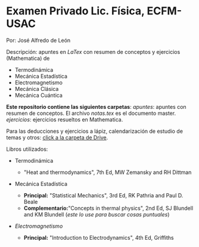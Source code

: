 # Examen Privado Lic. Física, ECFM-USAC
Por: José Alfredo de León 

Descripción: apuntes en _LaTex_ con resumen de conceptos 
y ejercicios (Mathematica) de 
- Termodinámica
- Mecánica Estadística
- Electromagnetismo
- Mecánica Clásica
- Mecánica Cuántica

__Este repositorio contiene las siguientes carpetas__:
_apuntes_: apuntes con resumen de conceptos. El archivo _notas.tex_ es el documento master. 
_ejercicios_: ejercicios resueltos en Mathematica.

Para las deducciones y ejercicios a lápiz, calendarización 
de estudio de temas y otros: 
[click a la carpeta de Drive](https://drive.google.com/drive/folders/1-H86ByK2tyWaxKP_qI-Oir_uKgqDt6Ut?usp=sharing).

Libros utilizados: 
- Termodinámica
  + "Heat and thermodynamics", 7th Ed, MW Zemansky and RH Dittman
  
- Mecánica Estadística
  + __Principal:__ "Statistical Mechanics", 3rd Ed, RK Pathria and Paul D. Beale
  + __Complementario:__"Concepts in thermal physics", 2nd Ed, SJ Blundell and KM Blundell 
  (_este lo use para buscar cosas puntuales_)

- *Electromagnetismo*
  + __Principal:__ "Introduction to Electrodynamics", 4th Ed, Griffiths
